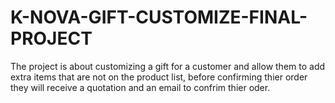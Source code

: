 # K-NOVA-GIFT-CUSTOMIZE-FINAL-PROJECT
The project is about customizing a gift for a customer and allow them to add extra items that are not on the product list, before confirming thier order they will receive a quotation and an email to confrim thier oder.
